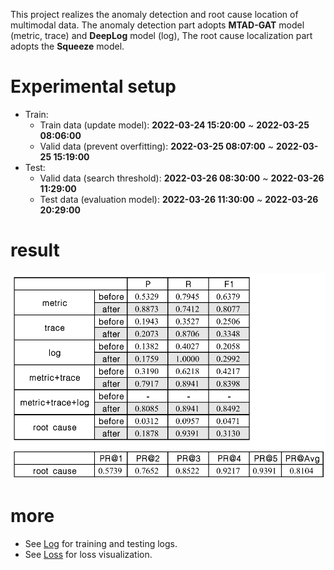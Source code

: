 This project realizes the anomaly detection and root cause location of multimodal data. The anomaly detection part adopts **MTAD-GAT** model (metric, trace) and **DeepLog** model (log),
The root cause localization part adopts the **Squeeze** model.

# Experimental setup

- Train:
  - Train data (update model): **2022-03-24 15:20:00** ~ **2022-03-25 08:06:00**
  - Valid data (prevent overfitting): **2022-03-25 08:07:00** ~ **2022-03-25 15:19:00**
- Test:
  - Valid data (search threshold): **2022-03-26 08:30:00** ~ **2022-03-26 11:29:00**
  - Test data (evaluation model): **2022-03-26 11:30:00** ~ **2022-03-26 20:29:00**

# result
![](./result/img/result.png)

# more

- See [Log](./log.md) for training and testing logs.
- See [Loss](./result/img/) for loss visualization.
